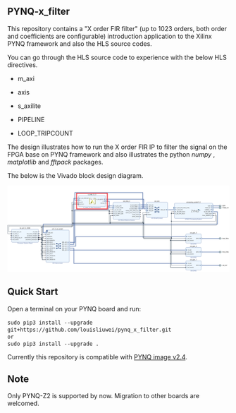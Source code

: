 ## PYNQ-x_filter

This repository contains a "X order FIR filter" (up to 1023 orders, both order and coefficients are configurable) introduction application to the Xilinx PYNQ framework and also the HLS source codes. 

You can go through the HLS source code to experience with the below HLS directives.

* m_axi

* axis

* s_axilite

* PIPELINE

* LOOP_TRIPCOUNT

The design illustrates how to run the X order FIR IP to filter the signal on the FPGA base on PYNQ framework and also illustrates the python *numpy* , *matplotlib* and *fftpack* packages. 

The below is the Vivado block design diagram.


![](./images/x-order_filter.PNG)





## Quick Start

Open a terminal on your PYNQ board and run:

```
sudo pip3 install --upgrade git+https://github.com/louisliuwei/pynq_x_filter.git
or
sudo pip3 install --upgrade .
```

Currently this repository is compatible with [PYNQ image v2.4](http://www.pynq.io/board).



## Note

Only PYNQ-Z2 is supported by now. Migration to other boards are welcomed.
